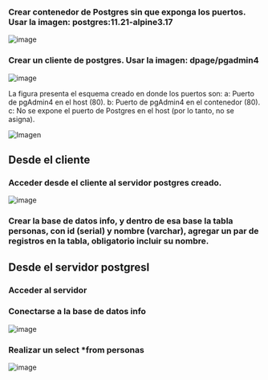 ### Crear contenedor de Postgres sin que exponga los puertos. Usar la imagen: postgres:11.21-alpine3.17
![image](https://github.com/CristianDTV/2024A-ISWD633-GR1Cristian/assets/158982181/a5fd386f-fca6-40f4-b92e-02814524c82d)

### Crear un cliente de postgres. Usar la imagen: dpage/pgadmin4
![image](https://github.com/CristianDTV/2024A-ISWD633-GR1Cristian/assets/158982181/1e046ff7-91f7-4f72-9b32-57fe421157fb)


La figura presenta el esquema creado en donde los puertos son:
a: Puerto de pgAdmin4 en el host (80).
b: Puerto de pgAdmin4 en el contenedor (80).
c: No se expone el puerto de Postgres en el host (por lo tanto, no se asigna).

![Imagen](imagenes/esquema-ejercicio3.PNG)

## Desde el cliente
### Acceder desde el cliente al servidor postgres creado.
![image](https://github.com/CristianDTV/2024A-ISWD633-GR1Cristian/assets/158982181/78f984e5-390b-4f4b-8054-e69c8e1b5b0c)
### Crear la base de datos info, y dentro de esa base la tabla personas, con id (serial) y nombre (varchar), agregar un par de registros en la tabla, obligatorio incluir su nombre.

## Desde el servidor postgresl
### Acceder al servidor
### Conectarse a la base de datos info
![image](https://github.com/CristianDTV/2024A-ISWD633-GR1Cristian/assets/158982181/45b08b8c-76bb-4dda-96e9-aff12193eff0)

### Realizar un select *from personas
![image](https://github.com/CristianDTV/2024A-ISWD633-GR1Cristian/assets/158982181/bd7a4297-b53f-4ba2-8dec-f627d8779a05)
